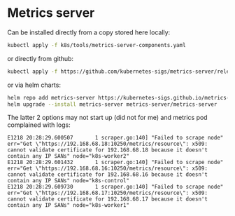 # Metrics server

Can be installed directly from a copy stored here locally:

```bash
kubectl apply -f k8s/tools/metrics-server-components.yaml
```

or directly from github:

```bash
kubectl apply -f https://github.com/kubernetes-sigs/metrics-server/releases/latest/download/components.yaml
```

or via helm charts:

```bash
helm repo add metrics-server https://kubernetes-sigs.github.io/metrics-server/
helm upgrade --install metrics-server metrics-server/metrics-server
```

The latter 2 options may not start up (did not for me) and metrics pod complained with logs:

```
E1218 20:28:29.600507       1 scraper.go:140] "Failed to scrape node" err="Get \"https://192.168.68.18:10250/metrics/resource\": x509: cannot validate certificate for 192.168.68.18 because it doesn't contain any IP SANs" node="k8s-worker2"
E1218 20:28:29.601432       1 scraper.go:140] "Failed to scrape node" err="Get \"https://192.168.68.16:10250/metrics/resource\": x509: cannot validate certificate for 192.168.68.16 because it doesn't contain any IP SANs" node="k8s-control"
E1218 20:28:29.609730       1 scraper.go:140] "Failed to scrape node" err="Get \"https://192.168.68.17:10250/metrics/resource\": x509: cannot validate certificate for 192.168.68.17 because it doesn't contain any IP SANs" node="k8s-worker1"
```
